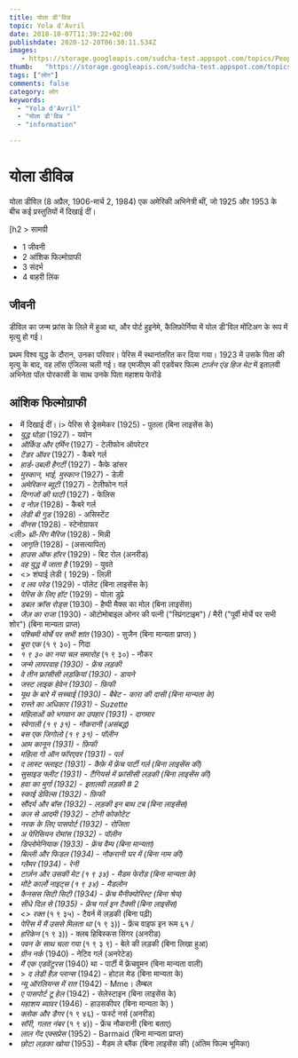 ```yaml
---
title: योला डी'विल्र 
topic: Yola d'Avril
date: 2018-10-07T11:39:22+02:00
publishdate: 2020-12-20T06:30:11.534Z
images: 
   - https://storage.googleapis.com/sudcha-test.appspot.com/topics/People/yola_d'avril/1.jpeg
thumb:   "https://storage.googleapis.com/sudcha-test.appspot.com/topics/People/yola_d'avril/thumb.jpeg"
tags: ["लोग"]
comments: false
category: लोग
keywords: 
  - "Yola d'Avril"
  - "योला डी'विल्र "
  - "information"

---
```

<h1> योला डीविल्र </h1> <p> योला डीविल (8 अप्रैल, 1906-मार्च 2, 1984) एक अमेरिकी अभिनेत्री थीं, जो 1925 और 1953 के बीच कई प्रस्तुतियों में दिखाई दीं। </p> [h2 > सामग्री </h2> <ul> <li> 1 जीवनी </li> <li> 2 आंशिक फिल्मोग्राफी </li> <li> 3 संदर्भ </li> <li> 4 बाहरी लिंक </li> </ul > <h2> जीवनी </h2> <p> डीविल का जन्म फ्रांस के लिले में हुआ था, और पोर्ट हुइनेमे, कैलिफ़ोर्निया में योल डी'विल मोंटिअग के रूप में मृत्यु हो गई। </p> <p> प्रथम विश्व युद्ध के दौरान, उनका परिवार। पेरिस में स्थानांतरित कर दिया गया। 1923 में उसके पिता की मृत्यु के बाद, वह लॉस एंजिल्स चली गई। वह एमजीएम की एडवेंचर फिल्म <i> टार्जन एंड हिज मेट </i> में इतालवी अभिनेता पॉल पोरकासी के साथ उनके पिता महाशय फेरोंडे </p> <h2> आंशिक फिल्मोग्राफी </h2 <ul> <li> में दिखाई दीं। i> पेरिस से ड्रेसमेकर </i> (1925) - पुतला (बिना लाइसेंस के) </li> <li> <i> युद्ध घोड़ा </i> (1927) - यवोन </li> <li> <i> ऑर्किड और एर्मिन </i> (1927) - टेलीफोन ऑपरेटर </li> <li> <i> टेंडर ऑवर </i> (1927) - कैबरे गर्ल </li> <li> <i> हार्ड-उबली हैगर्टी </i> (1927) - कैफे डांसर </li> <li> <i> मुस्कान, भाई, मुस्कान </i> (1927) - डेज़ी </li> <li> <i> अमेरिकन ब्यूटी </i> (1927) - टेलीफोन गर्ल </li> <li> <i> दिग्गजों की घाटी </i> (1927) - फेलिस </li> <li> <i> द नोज़ </i> (1928) - कैबरे गर्ल </li> <li> <i> लेडी बी गुड </i> (1928) - असिस्टेंट </ली> <li> <i> वीनस </i> (1928) - स्टेनोग्राफर </li> <ली> <i> थ्री-रिंग मैरिज </i> (1928) - मिन्नी </li> <li> <i> जागृति </i> (1928) - (असत्यापित) </li> <li> <i > हाउस ऑफ हॉरर </i> (1929) - बिट रोल (अनरीड) </li> <li> <i> वह युद्ध में जाता है </i> (1929) - युवते </li> <li> <> शंघाई लेडी </i> ( 1929) - लिज़ी </li> <li> <i> द लव परेड </i> (1929) - पॉलेट (बिना लाइसेंस के) </li> <li> <i> पेरिस के लिए हॉट </i> (1929) - योला डुप्रे </li> <li> <i> डबल क्रॉस रोड्स </i> (1930) - हैप्पी मैक्स का मोल (बिना लाइसेंस) </li> <li> <i> जैज़ का राजा </i> (1930) - ऑटोमोबाइल ओनर की पत्नी ("स्प्रिंगटाइम") / मैरी ("पूर्वी मोर्चे पर सभी शोर") (बिना मान्यता प्राप्त) </li> <li> <i> पश्चिमी मोर्चे पर सभी शांत </i> (1930) - सुजैन (बिना मान्यता प्राप्त) ) </li> <li> <i> बुरा एक </i> (१ ९ ३०) - गिदा </li> <li> <i> १ ९ ३० का नया चल समारोह </i> (१ ९ ३०) - नौकर </li > <li> <i> जन्मे लापरवाह </​​i> (1930) - फ्रेंच लड़की </li> <li> <i> वे तीन फ्रांसीसी लड़कियां </i> (1930) - डायने </li> <li> <i> जस्ट लाइक हेवेन </i> (1930) - फ़िफी </li> <li> <i> यूथ के बारे में सच्चाई </i> (1930) - बैबेट - कारा की दासी (बिना मान्यता के) </li> <li> <i> रास्ते का अधिकार </i> (1931) - Suzette </li> <li> <i> महिलाओं को भगवान का उपहार </i> (1931) - दागमार </li> <li> <i> स्वेगाली </i> (१ ९ ३१) - नौकरानी (असंबद्ध) </li> <li> <i> बस एक जिगोलो </i> (१ ९ ३१) - पॉलीन </li> <li> <i> आम कानून </i > (1931) - फ़िफी </li> <li> <i> महिला गो ऑन फॉरएवर </i> (1931) - पर्ल </li> <li> <i> द लास्ट फ्लाइट </i> (1931) - कैफ़े में फ्रेंच पार्टी गर्ल (बिना लाइसेंस की) </li> <li> <i> सुसाइड फ्लीट </i> (1931) - टैंगियर्स में फ्रांसीसी लड़की (बिना लाइसेंस की) </li> <li> <i> हवा का मुर्गा </i> (1932) - इतालवी लड़की # 2 </li> <li> <i> स्काई डेविल्स </i> (1932) - फ़िफी </li> <li> <i> सौंदर्य और बॉस </i> (1932) - लड़की इन बाथ टब (बिना लाइसेंस) </li> <li> <i> कल से आदमी </i> (1932) - टोनी कोकोटेट </li> <li> <i> नरक के लिए पासपोर्ट </i> (1932) - रोजिता </li> <li> <i> अ पेरिसियन रोमांस </i> (1932) - पॉलीन </li> <li> <i> डिप्लोमेनियाक </i> (1933) - फ्रेंच वैम्प (बिना मान्यता) </li> <li> <i> बिल्ली और फिडल </i> (1934) - नौकरानी घर में (बिना नाम की) </li> <li> <i> ग्लैमर </i> (1934) - रेनी </li> <li> <i> टार्ज़न और उसकी मेट </i> (१ ९ ३४) - मैडम फेरोंड (बिना मान्यता के) </li> <li> <i> मोंटे कार्लो नाइट्स </i> (१ ९ ३४) - मैडलोन </li> <li> <i> कैनसस सिटी सिटी </i > (1934) - फ्रेंच मैनीक्योरिस्ट (बिना श्रेय) </li> <li> <i> सीधे दिल से </i> (1935) - फ्रेंच गर्ल इन टैक्सी (बिना लाइसेंस) </li> <li> <> रक्त </i> (१ ९ ३५) - टैवर्न में लड़की (बिना पढ़ी) </li> <li> <i> पेरिस में मैं उससे मिलता था </i> (१ ९ ३)) - फ्रेंच वाइफ इन रूम ६१ / </li> <li> <i> हरिकेन </i> (१ ९ ३)) - क्लब हिबिस्कस सिंगर (अनरीड) </li> <li> <i> पवन के साथ चला गया </i> (१ ९ ३ ९) - बेले की लड़की (बिना लिखा हुआ) </li> <li> <i > ग्रीन नर्क </i> (1940) - नेटिव गर्ल (अनरेटेड) </li> <li> <i> मैं एक एडवेंटुरस </i> (1940) था - पार्टी में फ्रेंचवूमन (बिना मान्यता वाली) </li> <li> > <i> द लेडी हैज़ प्लान्स </i> (1942) - होटल मेड (बिना मान्यता के) </li> <li> <i> न्यू ऑरलियन्स में रात </i> (1942) - Mme। लैम्बल </li> <li> <i> ए पासपोर्ट टू हेल </i> (1942) - सेलेस्टाइन (बिना लाइसेंस के) </li> <li> <i> महाशय ब्यावर </i> (1946) - हाउसकीपर (बिना मान्यता के) ) </li> <li> <i> क्लोक और डैगर </i> (१ ९ ४६) - फर्स्ट नर्स (अनरीड) </li> <li> <i> सॉरी, गलत नंबर </i> (१ ९ ४)) - फ्रेंच नौकरानी (बिना बताए) </li> <li> <i> लाल गेंद एक्सप्रेस </i> (1952) - Barmaid (बिना मान्यता प्राप्त) </li> <li> <i> छोटा लड़का खोया </i> (1953) - मैडम ले ब्लैंक (बिना लाइसेंस की) (अंतिम फिल्म भूमिका) </li> </ul> 